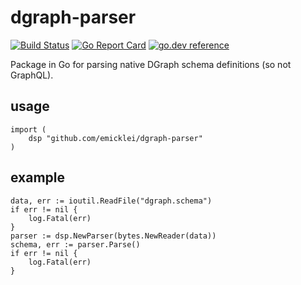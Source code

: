 # dgraph-parser

[![Build Status](https://travis-ci.org/emicklei/dgraph-parser.png)](https://travis-ci.org/emicklei/dgraph-parser)
[![Go Report Card](https://goreportcard.com/badge/github.com/emicklei/dgraph-parser)](https://goreportcard.com/report/github.com/emicklei/dgraph-parser)
[![go.dev reference](https://img.shields.io/badge/go.dev-reference-007d9c?logo=go&logoColor=white&style=flat-square)](https://pkg.go.dev/github.com/emicklei/dgraph-parser?tab=doc)

Package in Go for parsing native DGraph schema definitions (so not GraphQL).

## usage

    import (
        dsp "github.com/emicklei/dgraph-parser"
    )

## example

	data, err := ioutil.ReadFile("dgraph.schema")
	if err != nil {
		log.Fatal(err)
	}
	parser := dsp.NewParser(bytes.NewReader(data))
	schema, err := parser.Parse()
	if err != nil {
		log.Fatal(err)
	}
